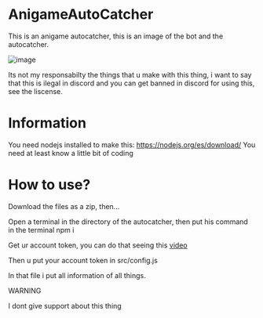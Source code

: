 # AnigameAutoCatcher

This is an anigame autocatcher, this is an image of the bot and the autocatcher.

![image](https://vyrekxd.is-inside.me/KA2shdFc.png)

Its not my responsabilty the things that u make with this thing, i want to say that this is ilegal in discord and you can get banned in discord for using this, see the liscense.

# Information

You need nodejs installed to make this: https://nodejs.org/es/download/
You need at least know a little bit of coding

# How to use?

Download the files as a zip, then...

Open a terminal in the directory of the autocatcher, then put his command in the terminal npm i

Get ur account token, you can do that seeing this [video](https://www.youtube.com/watch?v=WWHZoa0SxCc&ab_channel=TroubleChute)

Then u put your account token in src/config.js

In that file i put all information of all things.

WARNING

I dont give support about this thing
